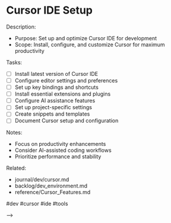 # Cursor IDE Setup

<!-- DOING: Configure Cursor IDE :unicorn:
created::2025-03-02T09:10:00Z
priority::urgent
due::2025-03-06T00:00:00Z
owner::@dionedge
estimate::3h
project::dev
-->

Description:
- Purpose: Set up and optimize Cursor IDE for development
- Scope: Install, configure, and customize Cursor for maximum productivity

Tasks:
- [ ] Install latest version of Cursor IDE
- [ ] Configure editor settings and preferences
- [ ] Set up key bindings and shortcuts
- [ ] Install essential extensions and plugins
- [ ] Configure AI assistance features
- [ ] Set up project-specific settings
- [ ] Create snippets and templates
- [ ] Document Cursor setup and configuration

Notes:
- Focus on productivity enhancements
- Consider AI-assisted coding workflows
- Prioritize performance and stability

Related:
- journal/dev/cursor.md
- backlog/dev_environment.md
- reference/Cursor_Features.md

#dev #cursor #ide #tools 
<!--
order::-20
TODO::2025-03-02T06:28:39.749Z
<!--
DOING::2025-03-03T10:40:20.997Z
started::2025-03-03T04:40:20-06:00
-->
-->